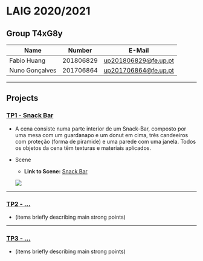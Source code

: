 # LAIG 2020/2021

## Group T4xG8y
| Name             | Number    | E-Mail               |
| ---------------- | --------- | -------------------- |
| Fabio Huang      | 201806829 | up201806829@fe.up.pt |
| Nuno Gonçalves   | 201706864 | up201706864@fe.up.pt |

----

## Projects

### [TP1 - Snack Bar](TP1)

- A cena consiste numa parte interior de um Snack-Bar, composto por uma mesa com um guardanapo e um donut em cima, três candeeiros com proteção (forma de piramide) e uma parede com uma janela. Todos os objetos da cena têm texturas e materiais aplicados.
- Scene
  - **Link to Scene:** [Snack Bar](http://127.0.0.1:5500/TP1/index.html)


  <img src="https://git.fe.up.pt/laig/laig-2020-2021/t04/laig-t04-g08/-/blob/master/TP1/scenes/images/ScreenShot1.png"><br>
-----

### [TP2 - ...](TP2)
- (items briefly describing main strong points)

----

### [TP3 - ...](TP3)
- (items briefly describing main strong points)

